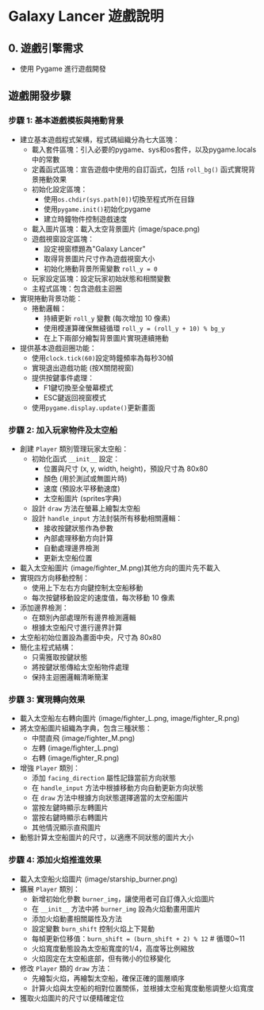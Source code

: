# Galaxy Lancer 遊戲說明

## 0. 遊戲引擎需求

- 使用 Pygame 進行遊戲開發

## 遊戲開發步驟

### 步驟 1: 基本遊戲模板與捲動背景

- 建立基本遊戲程式架構，程式碼組織分為七大區塊：
  - 載入套件區塊：引入必要的pygame、sys和os套件，以及pygame.locals中的常數
  - 定義函式區塊：宣告遊戲中使用的自訂函式，包括 `roll_bg()` 函式實現背景捲動效果
  - 初始化設定區塊：
    - 使用`os.chdir(sys.path[0])`切換至程式所在目錄
    - 使用`pygame.init()`初始化pygame
    - 建立時鐘物件控制遊戲速度
  - 載入圖片區塊：載入太空背景圖片 (image/space.png)
  - 遊戲視窗設定區塊：
    - 設定視窗標題為"Galaxy Lancer"
    - 取得背景圖片尺寸作為遊戲視窗大小
    - 初始化捲動背景所需變數 `roll_y = 0`
  - 玩家設定區塊：設定玩家初始狀態和相關變數
  - 主程式區塊：包含遊戲主迴圈
- 實現捲動背景功能：
  - 捲動邏輯：
    - 持續更新 `roll_y` 變數 (每次增加 10 像素)
    - 使用模運算確保無縫循環 `roll_y = (roll_y + 10) % bg_y`
    - 在上下兩部分繪製背景圖片實現連續捲動
- 提供基本遊戲迴圈功能：
  - 使用`clock.tick(60)`設定時鐘頻率為每秒30幀
  - 實現退出遊戲功能 (按X關閉視窗)
  - 提供按鍵事件處理：
    - F1鍵切換至全螢幕模式
    - ESC鍵返回視窗模式
  - 使用`pygame.display.update()`更新畫面

### 步驟 2: 加入玩家物件及太空船

- 創建 `Player` 類別管理玩家太空船：
  - 初始化函式 `__init__` 設定：
    - 位置與尺寸 (x, y, width, height)，預設尺寸為 80x80
    - 顏色 (用於測試或無圖片時)
    - 速度 (預設水平移動速度)
    - 太空船圖片 (sprites字典)
  - 設計 `draw` 方法在螢幕上繪製太空船
  - 設計 `handle_input` 方法封裝所有移動相關邏輯：
    - 接收按鍵狀態作為參數
    - 內部處理移動方向計算
    - 自動處理邊界檢測
    - 更新太空船位置
- 載入太空船圖片 (image/fighter_M.png)其他方向的圖片先不載入
- 實現四方向移動控制：
  - 使用上下左右方向鍵控制太空船移動
  - 每次按鍵移動設定的速度值，每次移動 10 像素
- 添加邊界檢測：
  - 在類別內部處理所有邊界檢測邏輯
  - 根據太空船尺寸進行邊界計算
- 太空船初始位置設為畫面中央，尺寸為 80x80
- 簡化主程式結構：
  - 只需獲取按鍵狀態
  - 將按鍵狀態傳給太空船物件處理
  - 保持主迴圈邏輯清晰簡潔

### 步驟 3: 實現轉向效果

- 載入太空船左右轉向圖片 (image/fighter_L.png, image/fighter_R.png)
- 將太空船圖片組織為字典，包含三種狀態：
  - 中間直飛 (image/fighter_M.png)
  - 左轉 (image/fighter_L.png)
  - 右轉 (image/fighter_R.png)
- 增強 `Player` 類別：
  - 添加 `facing_direction` 屬性記錄當前方向狀態
  - 在 `handle_input` 方法中根據移動方向自動更新方向狀態
  - 在 `draw` 方法中根據方向狀態選擇適當的太空船圖片
  - 當按左鍵時顯示左轉圖片
  - 當按右鍵時顯示右轉圖片
  - 其他情況顯示直飛圖片
- 動態計算太空船圖片的尺寸，以適應不同狀態的圖片大小
### 步驟 4: 添加火焰推進效果

- 載入太空船火焰圖片 (image/starship_burner.png)
- 擴展 `Player` 類別：
  - 新增初始化參數 `burner_img`，讓使用者可自訂傳入火焰圖片
  - 在 `__init__` 方法中將 `burner_img` 設為火焰動畫用圖片
  - 添加火焰動畫相關屬性及方法
  - 設定變數 `burn_shift` 控制火焰上下晃動
  - 每幀更新位移值：`burn_shift = (burn_shift + 2) % 12`  # 循環0~11
  - 火焰寬度動態設為太空船寬度的1/4，高度等比例縮放
  - 火焰固定在太空船底部，但有微小的位移變化
- 修改 `Player` 類的 `draw` 方法：
  - 先繪製火焰，再繪製太空船，確保正確的圖層順序
  - 計算火焰與太空船的相對位置關係，並根據太空船寬度動態調整火焰寬度
- 獲取火焰圖片的尺寸以便精確定位